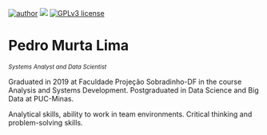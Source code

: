 [![author](https://img.shields.io/badge/author-pedromurta-red.svg)](https://www.linkedin.com/in/pedro-murta/) [![](https://img.shields.io/badge/python-3.7+-blue.svg)](https://www.python.org/downloads/release/python-365/) [![GPLv3 license](https://img.shields.io/badge/License-GPLv3-blue.svg)](http://perso.crans.org/besson/LICENSE.html) 


# Pedro Murta Lima
<sub>*Systems Analyst and Data Scientist* </sub>

Graduated in 2019 at Faculdade Projeção Sobradinho-DF in the course Analysis and Systems Development. Postgraduated in Data Science and Big Data at PUC-Minas.

Analytical skills, ability to work in team environments.
Critical thinking and problem-solving skills.

